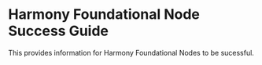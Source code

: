 # Harmony Foundational Node Success Guide
This provides information for Harmony Foundational Nodes to be sucessful.
